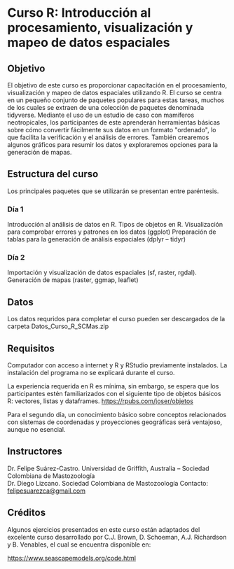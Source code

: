 # Curso R: Introducción al procesamiento, visualización y mapeo de datos espaciales

## Objetivo

El objetivo de este curso es proporcionar capacitación en el procesamiento, visualización y mapeo de  datos espaciales utilizando R. El curso se centra en un pequeño conjunto de paquetes populares para  estas tareas, muchos de los cuales se extraen de una colección de paquetes denominada tidyverse.  Mediante  el  uso  de  un  estudio  de  caso  con  mamíferos  neotropicales,  los  participantes  de  este  aprenderán  herramientas  básicas  sobre  cómo  convertir  fácilmente  sus  datos  en  un  formato  "ordenado", lo que facilita la verificación y el análisis de errores. También crearemos algunos gráficos  para resumir los datos y exploraremos opciones para la generación de mapas. 

## Estructura del curso 
 
Los principales paquetes que se utilizarán se presentan entre paréntesis. 
 
### Día 1 #####
 
Introducción al análisis de datos en R. Tipos de objetos en R. 
Visualización para comprobar errores y patrones en los datos (ggplot) 
Preparación de tablas para la generación de análisis espaciales (dplyr – tidyr) 

### Día 2 #### 
 
Importación y visualización de datos espaciales (sf, raster, rgdal). 
Generación de mapas (raster, ggmap, leaflet) 


## Datos 

Los datos requridos para completar el curso pueden ser descargados de la carpeta Datos_Curso_R_SCMas.zip
 
## Requisitos
 
Computador con acceso a internet y R y RStudio previamente instalados. La instalación del programa 
no se explicará durante el curso.  
 
La experiencia requerida en R es mínima, sin embargo, se espera que los participantes estén 
familiarizados con el siguiente tipo de objetos básicos R: vectores, listas y dataframes. 
https://rpubs.com/joser/objetos  
 
Para el segundo día, un conocimiento básico sobre conceptos relacionados con sistemas de 
coordenadas y proyecciones geográficas será ventajoso, aunque no esencial.  

## Instructores  
 
Dr. Felipe Suárez-Castro. Universidad de Griffith, Australia – Sociedad Colombiana de Mastozoología  
Dr. Diego Lizcano. Sociedad Colombiana de Mastozoología 
Contacto: felipesuarezca@gmail.com  

## Créditos

Algunos ejercicios presentados en este curso están adaptados del excelente curso desarrollado por C.J. Brown, D. Schoeman, A.J. Richardson y B. Venables, el cual se encuentra disponible en:

https://www.seascapemodels.org/code.html
